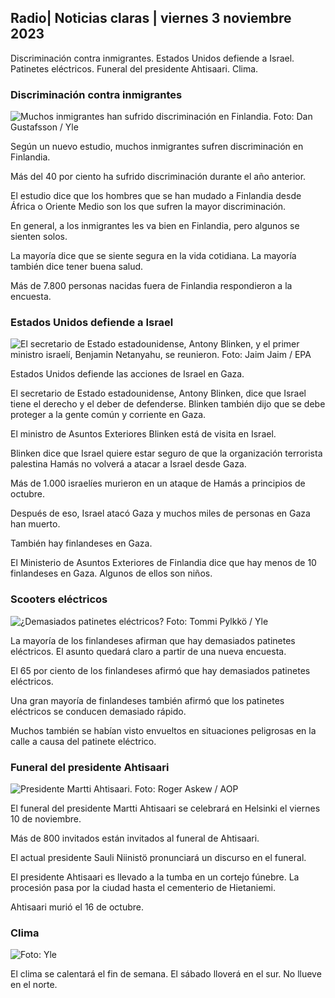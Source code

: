 ## Radio\| Noticias claras \| viernes 3 noviembre 2023

Discriminación contra inmigrantes. Estados Unidos defiende a Israel. Patinetes eléctricos. Funeral del presidente Ahtisaari. Clima.

### Discriminación contra inmigrantes

![Muchos inmigrantes han sufrido discriminación en Finlandia. Foto: Dan Gustafsson / Yle](https://images.cdn.yle.fi/image/upload/c_crop,h_1080,w_1919,x_0,y_0/ar_1.7777777777777777,c_fill,g_faces,h_675,w_1200/dpr_1.0/q_auto:eco/f_auto/fl_lossy/v1693477380/39-116537864f0696340afe)

Según un nuevo estudio, muchos inmigrantes sufren discriminación en Finlandia.

Más del 40 por ciento ha sufrido discriminación durante el año anterior.

El estudio dice que los hombres que se han mudado a Finlandia desde África o Oriente Medio son los que sufren la mayor discriminación.

En general, a los inmigrantes les va bien en Finlandia, pero algunos se sienten solos.

La mayoría dice que se siente segura en la vida cotidiana. La mayoría también dice tener buena salud.

Más de 7.800 personas nacidas fuera de Finlandia respondieron a la encuesta.

### Estados Unidos defiende a Israel

![El secretario de Estado estadounidense, Antony Blinken, y el primer ministro israelí, Benjamin Netanyahu, se reunieron. Foto: Jaim Jaim / EPA](https://images.cdn.yle.fi/image/upload/c_crop,h_1178,w_2095,x_0,y_45/ar_1.7777777777777777,c_fill,g_faces,h_675,w_1200/dpr_1.0/q_auto:eco/f_auto/fl_lossy/v1697558051/39-1187709652eacaa1698e)

Estados Unidos defiende las acciones de Israel en Gaza.

El secretario de Estado estadounidense, Antony Blinken, dice que Israel tiene el derecho y el deber de defenderse. Blinken también dijo que se debe proteger a la gente común y corriente en Gaza.

El ministro de Asuntos Exteriores Blinken está de visita en Israel.

Blinken dice que Israel quiere estar seguro de que la organización terrorista palestina Hamás no volverá a atacar a Israel desde Gaza.

Más de 1.000 israelíes murieron en un ataque de Hamás a principios de octubre.

Después de eso, Israel atacó Gaza y muchos miles de personas en Gaza han muerto.

También hay finlandeses en Gaza.

El Ministerio de Asuntos Exteriores de Finlandia dice que hay menos de 10 finlandeses en Gaza. Algunos de ellos son niños.

### Scooters eléctricos

![¿Demasiados patinetes eléctricos? Foto: Tommi Pylkkö / Yle](https://images.cdn.yle.fi/image/upload/c_crop,h_2268,w_4032,x_0,y_378/ar_1.7777777777777777,c_fill,g_faces,h_675,w_1200/dpr_1.0/q_auto:eco/f_auto/fl_lossy/v1629190662/39-842535611aab23cf6db)

La mayoría de los finlandeses afirman que hay demasiados patinetes eléctricos. El asunto quedará claro a partir de una nueva encuesta.

El 65 por ciento de los finlandeses afirmó que hay demasiados patinetes eléctricos.

Una gran mayoría de finlandeses también afirmó que los patinetes eléctricos se conducen demasiado rápido.

Muchos también se habían visto envueltos en situaciones peligrosas en la calle a causa del patinete eléctrico.

### Funeral del presidente Ahtisaari

![Presidente Martti Ahtisaari. Foto: Roger Askew / AOP](https://images.cdn.yle.fi/image/upload/c_crop,h_3238,w_5757,x_259,y_350/ar_1.7777777777777777,c_fill,g_faces,h_675,w_1200/dpr_1.0/q_auto:eco/f_auto/fl_lossy/v1697440152/39-1186733652ce1167d3e9)

El funeral del presidente Martti Ahtisaari se celebrará en Helsinki el viernes 10 de noviembre.

Más de 800 invitados están invitados al funeral de Ahtisaari.

El actual presidente Sauli Niinistö pronunciará un discurso en el funeral.

El presidente Ahtisaari es llevado a la tumba en un cortejo fúnebre. La procesión pasa por la ciudad hasta el cementerio de Hietaniemi.

Ahtisaari murió el 16 de octubre.

### Clima

![ Foto: Yle](https://images.cdn.yle.fi/image/upload/c_crop,h_1080,w_1919,x_0,y_0/ar_1.7777777777777777,c_fill,g_faces,h_675,w_1200/dpr_1.0/q_auto:eco/f_auto/fl_lossy/v1699023031/39-11957186545088dc4556)

El clima se calentará el fin de semana. El sábado lloverá en el sur. No llueve en el norte.